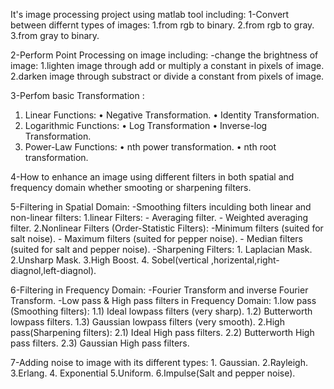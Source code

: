 It's image processing project using matlab tool including:
1-Convert between differnt types of images:
  1.from rgb to binary.
  2.from rgb to gray.
  3.from gray to binary.
  
2-Perform Point Processing on image including:
  -change the brightness of image:
        1.lighten image through add or multiply a constant in pixels of image.
        2.darken image  through substract or divide a constant from pixels of image.
        
3-Perfom basic Transformation :
  1. Linear Functions:
  • Negative Transformation.
  • Identity Transformation.
  2. Logarithmic Functions:
  • Log Transformation
  • Inverse-log Transformation.
  3. Power-Law Functions:
  • nth power transformation.
  • nth root transformation.
  
4-How to enhance an image using different filters in both spatial and frequency domain whether smooting or sharpening filters.

5-Filtering in Spatial Domain:
  -Smoothing filters inculding both linear and non-linear filters:
      1.linear Filters:
            - Averaging filter.
            - Weighted averaging filter.
      2.Nonlinear Filters (Order-Statistic Filters):
            -Minimum filters (suited for salt noise).
            - Maximum filters (suited for pepper noise).
            - Median filters (suited for salt and pepper noise).
  -Sharpening Filters:
              1. Laplacian Mask.
              2.Unsharp Mask.
              3.High Boost.
              4. Sobel(vertical ,horizental,right-diagnol,left-diagnol).
              
6-Filtering in Frequency Domain:
      -Fourier Transform and inverse Fourier Transform.
      -Low pass & High pass filters in Frequency Domain:
            1.low pass (Smoothing filters):
                    1.1) Ideal lowpass filters (very sharp).
                    1.2) Butterworth lowpass filters.
                    1.3) Gaussian lowpass filters (very smooth).
            2.High pass(Sharpening filters):
                    2.1) Ideal High pass filters.
                    2.2) Butterworth High pass filters.
                    2.3) Gaussian High pass filters.
                    
7-Adding noise to image with its different types:
                    1. Gaussian.
                    2.Rayleigh.
                    3.Erlang.
                    4. Exponential
                    5.Uniform.
                    6.Impulse(Salt and pepper noise).

   
   

